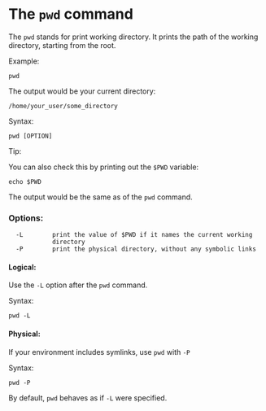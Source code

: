 # The `pwd` command

The `pwd` stands for print working directory. It prints the path of the working directory, starting from the root.
  
Example:

```
pwd   
```  

The output would be your current directory:

```
/home/your_user/some_directory
```

Syntax:

```
pwd [OPTION] 
```  

Tip:

You can also check this by printing out the `$PWD` variable:

```
echo $PWD
```

The output would be the same as of the `pwd` command.

### Options:
      -L        print the value of $PWD if it names the current working
                directory
      -P        print the physical directory, without any symbolic links

#### Logical:

Use the `-L` option after the `pwd` command.

Syntax:
```
pwd -L
```

#### Physical:

If your environment includes symlinks, use `pwd` with `-P`

Syntax:
```
pwd -P
```

By default, `pwd` behaves as if `-L` were specified.